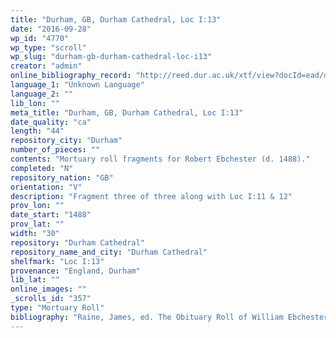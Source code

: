 ```yaml
---
title: "Durham, GB, Durham Cathedral, Loc I:13"
date: "2016-09-28"
wp_id: "4770"
wp_type: "scroll"
wp_slug: "durham-gb-durham-cathedral-loc-i13"
creator: "admin"
online_bibliography_record: "http://reed.dur.ac.uk/xtf/view?docId=ead/dcd/dcdlocel.xml#qxj-40"
language_1: "Unknown Language"
language_2: ""
lib_lon: ""
meta_title: "Durham, GB, Durham Cathedral, Loc I:13"
date_quality: "ca"
length: "44"
repository_city: "Durham"
number_of_pieces: ""
contents: "Mortuary roll fragments for Robert Ebchester (d. 1488)."
completed: "N"
repository_nation: "GB"
orientation: "V"
description: "Fragment three of three along with Loc I:11 & 12"
prov_lon: ""
date_start: "1488"
prov_lat: ""
width: "30"
repository: "Durham Cathedral"
repository_name_and_city: "Durham Cathedral"
shelfmark: "Loc I:13"
provenance: "England, Durham"
lib_lat: ""
online_images: ""
_scrolls_id: "357"
type: "Mortuary Roll"
bibliography: "Raine, James, ed. The Obituary Roll of William Ebchester and John Burnby: Priors of Durham, with Notices of Similar Records Preserved at Durham. Durham, UK: George Andrews, 1856. p.51-53.<br/> Rollason, D.W. England and the Continent in the Tenth Century: Studies in Memory of Wilhelm Levison. Brepols: Turnhout, 2011, 215."
---
```



